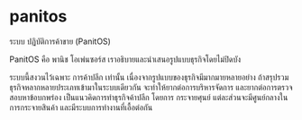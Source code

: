 # panitos
ระบบ ปฏิบัติการค้าขาย (PanitOS)

PanitOS คือ พานิช โอเพ่นซอร์ส
เราอธิบายและนำเสนอรูปแบบธุรกิจโดยไม่ปิดบัง

ระบบนี้สงวนไว้เฉพาะ การค้าปลีก เท่านั้น 
เนื่องจากรูปแบบของธุรกิจมีมากมายหลายอย่าง ถ้าสรุปรวมธุรกิจหลากหลายประเภทเข้ามาในระบบเดียวกัน จะทำให้ยากต่อการบริหารจัดการ และยากต่อการตรวจสอบหาข้อบกพร่อง
เป็นแนวคิดการทำธุรกิจค้าปลีก โดยการ กระจายศุนย์
แต่ละส่วนจะมีศูนย์กลางในการกระจายสินค้า และมีระบบการทำงานที่เอื้อต่อกัน

